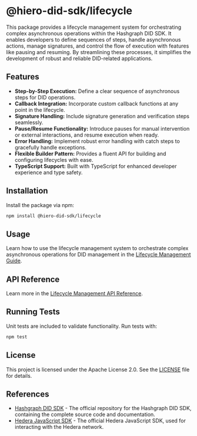 # @hiero-did-sdk/lifecycle

This package provides a lifecycle management system for orchestrating complex asynchronous operations within the Hashgraph DID SDK. It enables developers to define sequences of steps, handle asynchronous actions, manage signatures, and control the flow of execution with features like pausing and resuming. By streamlining these processes, it simplifies the development of robust and reliable DID-related applications.

## Features

- **Step-by-Step Execution:** Define a clear sequence of asynchronous steps for DID operations.
- **Callback Integration:** Incorporate custom callback functions at any point in the lifecycle.
- **Signature Handling:** Include signature generation and verification steps seamlessly.
- **Pause/Resume Functionality:** Introduce pauses for manual intervention or external interactions, and resume execution when ready.
- **Error Handling:** Implement robust error handling with catch steps to gracefully handle exceptions.
- **Flexible Builder Pattern:** Provides a fluent API for building and configuring lifecycles with ease.
- **TypeScript Support:** Built with TypeScript for enhanced developer experience and type safety.

## Installation

Install the package via npm:

```bash
npm install @hiero-did-sdk/lifecycle
```

## Usage

Learn how to use the lifecycle management system to orchestrate complex asynchronous operations for DID management in the [Lifecycle Management Guide](https://github.com/DSRCorporation/hiero-did-sdk-js/documentation/0.0.2-alpha/04-implementation/components/lifecycle-guide.html).

## API Reference

Learn more in the [Lifecycle Management API Reference](https://github.com/DSRCorporation/hiero-did-sdk-js/documentation/0.0.2-alpha/04-implementation/components/lifecycle-api.html).

## Running Tests

Unit tests are included to validate functionality. Run tests with:

```bash
npm test
```

## License

This project is licensed under the Apache License 2.0. See the [LICENSE](LICENSE) file for details.

## References

- [Hashgraph DID SDK](https://github.com/DSRCorporation/hiero-did-sdk-js) - The official repository for the Hashgraph DID SDK, containing the complete source code and documentation.
- [Hedera JavaScript SDK](https://github.com/hashgraph/hedera-sdk-js) - The official Hedera JavaScript SDK, used for interacting with the Hedera network.
